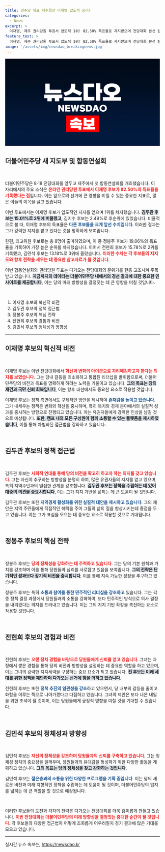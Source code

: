 ```yaml
---
title: 민주당 대표 제주경선 이재명 압도적 승리!
categories:
  - News
excerpt: >
  이재명, 제주 권리당원 투표서 압도적 1위! 82.50% 득표율로 지지받으며 전당대회 본선 탄력. 최고위원 후보들 간의 경쟁도 치열해, 누가 새 지도부의 주역이 될지 주목된다!
feature_text: >
  이재명, 제주 권리당원 투표서 압도적 1위! 82.50% 득표율로 지지받으며 전당대회 본선 탄력. 최고위원 후보들 간의 경쟁도 치열해, 누가 새 지도부의 주역이 될지 주목된다!
image: '/assets/img/newsdao_breakingnews.jpg'
---
```


<p><img src="/assets/img/newsdao_breakingnews.jpg" alt="bookingtag 속보" /></p>

<h2 data-ke-size="size26">더불어민주당 새 지도부 및 합동연설회</h2>

<p data-ke-size="size16">&nbsp;</p>

<p>더불어민주당은 8·18 전당대회를 앞두고 제주에서 첫 합동연설회를 개최했습니다. 이 자리에서의 주요 소식은 <b><span style="color: #ee2323;">온라인 권리당원 투표에서 이재명 후보가 82.50%의 득표율을 기록했다는 점</span></b>입니다. 이는 앞으로의 선거에 큰 영향을 미칠 수 있는 중요한 지표로, 많은 이들의 이목을 끌고 있습니다. </p>

<p>이번 투표에서는 이재명 후보가 압도적인 지지를 얻으며 1위를 차지했습니다. <b><span style="background-color: #21538527;">김두관 후보는 15.01%로 2위에 머물렀고</span></b>, 김지수 후보는 2.49%로 후순위에 있었습니다. 비율적으로 볼 때, 이재명 후보의 득표율은 <b><span style="color: #1a5490;">다른 후보들을 크게 앞선 수치입니다</span></b>. 이러한 결과는 그가 강력한 지지를 받고 있다는 것을 명확하게 보여줍니다. </p>

<p>한편, 최고위원 후보로는 총 8명이 출마하였으며, 이 중 정봉주 후보가 19.06%의 득표율을 기록하여 가장 높은 순위를 차지했습니다. 이어서 전현희 후보가 15.78%로 2위를 기록했고, 김민석 후보는 13.18%로 3위에 올랐습니다. <b><span style="color: #ee2323;">이러한 수치는 각 후보들의 지지도와 향후 전략을 세우는 데 중요한 참고자료가 될 것입니다</span></b>. </p>

<p>이번 합동연설회와 권리당원 투표는 다가오는 전당대회의 분위기를 한층 고조시켜 주목받고 있습니다. <b><span style="background-color: #21538527;">지금까지의 데이터는 더불어민주당 내에서의 경선 결과에 대한 중요한 인사이트를 제공합니다</span></b>, 이는 당의 미래 방향성을 결정짓는 데 큰 영향을 미칠 것입니다. </p>

<p data-ke-size="size16">&nbsp;</p>

<ol>
    <li>이재명 후보의 혁신적 비전</li>
    <li>김두관 후보의 정책 접근법</li>
    <li>정봉주 후보의 핵심 전략</li>
    <li>전현희 후보의 경험과 비전</li>
    <li>김민석 후보의 정체성과 방향성</li>
</ol>

<hr>

<h2 data-ke-size="size26">이재명 후보의 혁신적 비전</h2>

<p data-ke-size="size16">&nbsp;</p>

<p>이재명 후보는 이번 전당대회에서 <b><span style="color: #ee2323;">혁신과 변화의 아이콘으로 자리매김하고자 한다는 의지를 보였습니다</span></b>. 그는 당내 갈등을 최소화하고 통합된 리더십을 발휘함으로써, 더불어민주당의 비전과 목표를 명확하게 하려는 노력을 기울이고 있습니다. <b><span style="background-color: #21538527;">그의 목표는 당의 재건과 국민 신뢰 회복입니다</span></b>, 이는 향후 대선에서도 중요한 요소로 작용할 것입니다. </p>

<p>이재명 후보는 정책 측면에서도 구체적인 방안을 제시하며 <b><span style="color: #1a5490;">존재감을 높이고 있습니다</span></b>. 그가 내세우는 정책은 변화와 혁신을 중시하며, 특히 복지와 경제 분야에서의 실질적 성과를 중시하는 방향으로 진행되고 있습니다. 이는 유권자들에게 강력한 인상을 남길 것으로 예상됩니다. <b><span style="background-color: #21538527;">또한, 캠프 내의 모든 구성원이 함께 소통할 수 있는 플랫폼을 제시하였습니다</span></b>, 이를 통해 차별화된 접근법을 강화하고 있습니다. </p>

<p data-ke-size="size16">&nbsp;</p>

<h2 data-ke-size="size26">김두관 후보의 정책 접근법</h2>

<p data-ke-size="size16">&nbsp;</p>

<p>김두관 후보는 <b><span style="color: #ee2323;">사회적 연대를 통해 당의 비전을 확고히 하고자 하는 의지를 갖고 있습니다</span></b>. 그는 자신이 추구하는 방향성을 분명히 하여, 많은 유권자들의 지지를 얻고 있으며, 특히 지역주민과의 밀접한 관계를 강조합니다. <b><span style="background-color: #21538527;">김두관 후보는 정책을 수립하는 데 있어 대중의 의견을 중요시합니다</span></b>, 이는 그가 지지 기반을 넓히는 데 큰 도움이 될 것입니다. </p>

<p>김두관 후보는 또한 <b><span style="color: #1a5490;">지역경제 활성화를 위한 실질적 대안을 제시하고 있습니다</span></b>. 그의 제안은 지역 주민들에게 직접적인 혜택을 주어 그들의 삶의 질을 향상시키는데 중점을 두고 있습니다. 이는 그가 표심을 모으는 데 중요한 요소로 작용할 것으로 기대됩니다. </p>

<p data-ke-size="size16">&nbsp;</p>

<h2 data-ke-size="size26">정봉주 후보의 핵심 전략</h2>

<p data-ke-size="size16">&nbsp;</p>

<p>정봉주 후보는 <b><span style="color: #ee2323;">당의 정체성을 강화하는 데 주력하고 있습니다</span></b>. 그는 당의 기본 원칙과 가치를 강조하며 이를 통해 당원들의 심리를 사로잡고 있음을 보여줍니다. <b><span style="background-color: #21538527;">그의 전략은 단기적인 성과보다 장기적 비전을 중시합니다</span></b>, 이를 통해 지속 가능한 성장을 추구하고 있습니다. </p>

<p>정봉주 후보는 특히 <b><span style="color: #1a5490;">소통과 참여를 통한 민주적인 리더십을 강조하고</span></b> 있습니다. 그는 각종 정책 결정 과정에서 당원들과의 소통을 강화하여, 보다 민주적인 방식으로 의사 결정을 내리겠다는 의지를 드러내고 있습니다. 이는 그의 지지 기반 확장을 촉진하는 요소로 작용할 것입니다. </p>

<p data-ke-size="size16">&nbsp;</p>

<h2 data-ke-size="size26">전현희 후보의 경험과 비전</h2>

<p data-ke-size="size16">&nbsp;</p>

<p>전현희 후보는 <b><span style="color: #ee2323;">오랜 정치 경험을 바탕으로 당원들에게 신뢰를 얻고 있습니다</span></b>. 그녀는 과정에서 쌓은 경험을 통해 당의 비전과 방향성을 설정하는 데 중요한 역할을 하고 있으며, 이는 그녀의 강력한 지지세력을 구성하는 중요 요소가 되고 있습니다. <b><span style="background-color: #21538527;">전 후보는 미래 세대를 위한 정책을 제안하며 다가오는 선거에 힘을 더하고 있습니다</span></b>. </p>

<p>전현희 후보는 또한 <b><span style="color: #1a5490;">정책 추진의 일관성을 강조</span></b>하고 있으면서, 당 내부의 갈등을 줄이고 화합을 이루는 쪽으로 나아가겠다고 다짐하고 있습니다. 그녀의 제안은 보다 나은 내일을 위한 초석이 될 것이며, 이는 당원들에게 긍정적 영향을 미칠 것을 기대할 수 있습니다. </p>

<p data-ke-size="size16">&nbsp;</p>

<h2 data-ke-size="size26">김민석 후보의 정체성과 방향성</h2>

<p data-ke-size="size16">&nbsp;</p>

<p>김민석 후보는 <b><span style="color: #ee2323;">자신의 정체성을 강조하며 당원들과의 신뢰를 구축하고 있습니다</span></b>. 그는 정체성 정치의 중요성을 일깨우며, 당원들과의 유대감을 형성하기 위한 다양한 활동을 계획하고 있습니다. <b><span style="background-color: #21538527;">그의 목표는 당의 정체성을 찾고 강화하는 것입니다</span></b>. </p>

<p>김민석 후보는 <b><span style="color: #1a5490;">젊은층과의 소통을 위한 다양한 프로그램을 기획 중입니다</span></b>. 이는 당의 새로운 비전과 미래 지향적인 정책을 수립하는 데 도움이 될 것이며, 더불어민주당의 입지를 넓히는 데 큰 역할을 할 것으로 예상됩니다. </p>

<p data-ke-size="size16">&nbsp;</p>

<p>이러한 후보들의 도전과 각자의 전략은 다가오는 전당대회를 더욱 흥미롭게 만들고 있습니다. <b><span style="color: #ee2323;">이번 전당대회는 더불어민주당의 미래 방향성을 결정짓는 중대한 순간이 될 것입니다</span></b>. 각 후보들의 다양한 접근법이 어떻게 조화롭게 어우러질지 경기 결과에 많은 기대를 모으고 있습니다. </p>

<hr>
실시간 뉴스 속보는, <a href="https://newsdao.kr" rel="dofollow">https://newsdao.kr</a>


